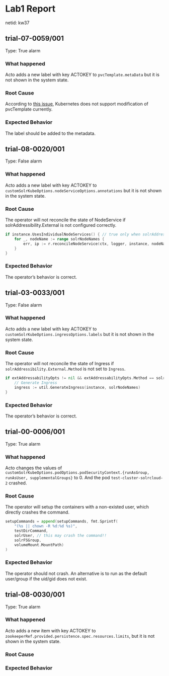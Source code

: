 # Lab1 Report

netid: kw37


## trial-07-0059/001
Type: True alarm

### What happened
Acto adds a new label with key ACTOKEY to `pvcTemplate.metaData` but it is not shown in the system state.

### Root Cause
According to [this issue](https://github.com/kubernetes/enhancements/issues/661), Kubernetes does not support modification of pvcTemplate currently.

### Expected Behavior
The label should be added to the metadata.
	

## trial-08-0020/001
Type: False alarm

### What happened
Acto adds a new label with key ACTOKEY to `customSolrKubeOptions.nodeServiceOptions.annotations` but it is not shown in the system state.

### Root Cause
The operator will not reconcile the state of NodeService if solrAddressibility.External is not configured correctly. 

```go
if instance.UsesIndividualNodeServices() { // true only when solrAddressibility.External is configured
    for _, nodeName := range solrNodeNames {
        err, ip := r.reconcileNodeService(ctx, logger, instance, nodeName) // reconcile the state of NodeService
    }
}
```

### Expected Behavior
The operator’s behavior is correct.


## trial-03-0033/001
Type: False alarm

### What happened
Acto adds a new label with key ACTOKEY to `customSolrKubeOptions.ingressOptions.labels` but it is not shown in the system state.

### Root Cause
The operator will not reconcile the state of Ingress if `solrAddressibility.External.Method` is not set to `Ingress`.


```go
if extAddressabilityOpts != nil && extAddressabilityOpts.Method == solrv1beta1.Ingress {
    // Generate Ingress
    ingress := util.GenerateIngress(instance, solrNodeNames)
}
```

### Expected Behavior
The operator’s behavior is correct.


## trial-00-0006/001
Type: True alarm

### What happened
Acto changes the values of `customSolrKubeOptions.podOptions.podSecurityContext.{runAsGroup, runAsUser, supplementalGroups}` to 0. And the pod `test-cluster-solrcloud-2` crashed.

### Root Cause
The operator will setup the containers with a non-existed user, which directly crashes the command. 

```go
setupCommands = append(setupCommands, fmt.Sprintf(
    "(%s || chown -R %d:%d %s)",
    testDirCommand,
    solrUser, // this may crash the command!!
    solrFSGroup,
    volumeMount.MountPath)
)
```

### Expected Behavior
The operator should not crash. An alternative is to run as the default user/group if the uid/gid does not exist. 

## trial-08-0030/001
Type: True alarm

### What happened
Acto adds a new item with key ACTOKEY to `zookeeperRef.provided.persistence.spec.resources.limits`, but it is not shown in the system state.

### Root Cause


### Expected Behavior
